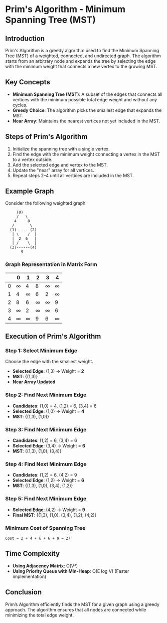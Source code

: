 # Prim's Algorithm - Minimum Spanning Tree (MST)

## Introduction
Prim's Algorithm is a greedy algorithm used to find the Minimum Spanning Tree (MST) of a weighted, connected, and undirected graph. The algorithm starts from an arbitrary node and expands the tree by selecting the edge with the minimum weight that connects a new vertex to the growing MST.

## Key Concepts
- **Minimum Spanning Tree (MST)**: A subset of the edges that connects all vertices with the minimum possible total edge weight and without any cycles.
- **Greedy Choice**: The algorithm picks the smallest edge that expands the MST.
- **Near Array**: Maintains the nearest vertices not yet included in the MST.

## Steps of Prim's Algorithm
1. Initialize the spanning tree with a single vertex.
2. Find the edge with the minimum weight connecting a vertex in the MST to a vertex outside.
3. Add the selected edge and vertex to the MST.
4. Update the "near" array for all vertices.
5. Repeat steps 2–4 until all vertices are included in the MST.

## Example Graph
Consider the following weighted graph:

```
     (0)
     /   \
    4     8
   /       \
  (1)------(2)
   | \    /  |  
   |  2  6   |  
   | /    \  |  
  (3)------(4)
       9   
```

### Graph Representation in Matrix Form
|   | 0 | 1 | 2 | 3 | 4 |
|---|---|---|---|---|---|
| 0 | ∞ | 4 | 8 | ∞ | ∞ |
| 1 | 4 | ∞ | 6 | 2 | ∞ |
| 2 | 8 | 6 | ∞ | ∞ | 9 |
| 3 | ∞ | 2 | ∞ | ∞ | 6 |
| 4 | ∞ | ∞ | 9 | 6 | ∞ |

## Execution of Prim's Algorithm

### Step 1: Select Minimum Edge
Choose the edge with the smallest weight.
- **Selected Edge**: (1,3) → Weight = **2**
- **MST**: {(1,3)}
- **Near Array Updated**

### Step 2: Find Next Minimum Edge
- **Candidates**: (1,0) = 4, (1,2) = 6, (3,4) = 6
- **Selected Edge**: (1,0) → Weight = **4**
- **MST**: {(1,3), (1,0)}

### Step 3: Find Next Minimum Edge
- **Candidates**: (1,2) = 6, (3,4) = 6
- **Selected Edge**: (3,4) → Weight = **6**
- **MST**: {(1,3), (1,0), (3,4)}

### Step 4: Find Next Minimum Edge
- **Candidates**: (1,2) = 6, (4,2) = 9
- **Selected Edge**: (1,2) → Weight = **6**
- **MST**: {(1,3), (1,0), (3,4), (1,2)}

### Step 5: Find Next Minimum Edge
- **Selected Edge**: (4,2) → Weight = **9**
- **Final MST**: {(1,3), (1,0), (3,4), (1,2), (4,2)}

### Minimum Cost of Spanning Tree
```
Cost = 2 + 4 + 6 + 6 + 9 = 27
```

## Time Complexity
- **Using Adjacency Matrix**: O(V²)
- **Using Priority Queue with Min-Heap**: O(E log V) (Faster implementation)

## Conclusion
Prim’s Algorithm efficiently finds the MST for a given graph using a greedy approach. The algorithm ensures that all nodes are connected while minimizing the total edge weight.

